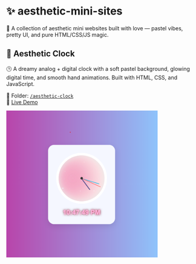 # ✨ aesthetic-mini-sites

🌸 A collection of aesthetic mini websites built with love — pastel vibes, pretty UI, and pure HTML/CSS/JS magic.

## 🌙 Aesthetic Clock

🕒 A dreamy analog + digital clock with a soft pastel background, glowing digital time, and smooth hand animations. Built with HTML, CSS, and JavaScript.

📁 Folder: [`/aesthetic-clock`](./aesthetic-clock)  
🔗 [Live Demo](https://aratrikas.github.io/aesthetic-mini-sites/aesthetic-clock/)

<img src="aesthetic-clock/preview.png" alt="Aesthetic Clock Screenshot" width="400"/>
